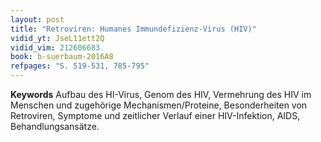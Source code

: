 ```yaml
---
layout: post 
title: "Retroviren: Humanes Immundefizienz-Virus (HIV)"
vidid_yt: JseL11ett2Q
vidid_vim: 212606683
book: b-suerbaum-2016A8
refpages: "S. 519-531, 785-795"
---
```

**Keywords** Aufbau des HI-Virus, Genom des HIV, Vermehrung des HIV im Menschen und zugehörige Mechanismen/Proteine, Besonderheiten von Retroviren, Symptome und zeitlicher Verlauf einer  HIV-Infektion, AIDS, Behandlungsansätze.

